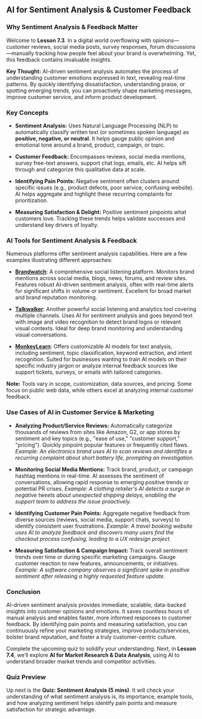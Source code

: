 ## AI for Sentiment Analysis & Customer Feedback
### Why Sentiment Analysis & Feedback Matter

Welcome to **Lesson 7.3**. In a digital world overflowing with opinions—customer reviews, social media posts, survey responses, forum discussions—manually tracking how people feel about your brand is overwhelming. Yet, this feedback contains invaluable insights.

**Key Thought:** AI-driven sentiment analysis automates the process of understanding customer emotions expressed in text, revealing real-time patterns. By quickly identifying dissatisfaction, understanding praise, or spotting emerging trends, you can proactively shape marketing messages, improve customer service, and inform product development.

### Key Concepts

- **Sentiment Analysis:** Uses Natural Language Processing (NLP) to automatically classify written text (or sometimes spoken language) as **positive, negative, or neutral**. It helps gauge public opinion and emotional tone around a brand, product, campaign, or topic.

- **Customer Feedback:** Encompasses reviews, social media mentions, survey free-text answers, support chat logs, emails, etc. AI helps sift through and categorize this qualitative data at scale.

- **Identifying Pain Points:** Negative sentiment often clusters around specific issues (e.g., product defects, poor service, confusing website). AI helps aggregate and highlight these recurring complaints for prioritization.

- **Measuring Satisfaction & Delight:** Positive sentiment pinpoints what customers love. Tracking these trends helps validate successes and understand key drivers of loyalty.

### AI Tools for Sentiment Analysis & Feedback

Numerous platforms offer sentiment analysis capabilities. Here are a few examples illustrating different approaches:

- **[Brandwatch](https://www.brandwatch.com/)**: A comprehensive social listening platform. Monitors brand mentions across social media, blogs, news, forums, and review sites. Features robust AI-driven sentiment analysis, often with real-time alerts for significant shifts in volume or sentiment. Excellent for broad market and brand reputation monitoring.

- **[Talkwalker](https://www.talkwalker.com/)**: Another powerful social listening and analytics tool covering multiple channels. Uses AI for sentiment analysis and goes beyond text with image and video recognition to detect brand logos or relevant visual contexts. Ideal for deep brand monitoring and understanding visual conversations.

- **[MonkeyLearn](https://monkeylearn.com/)**: Offers customizable AI models for text analysis, including sentiment, topic classification, keyword extraction, and intent recognition. Suited for businesses wanting to train AI models on their specific industry jargon or analyze internal feedback sources like support tickets, surveys, or emails with tailored categories.

**Note:** Tools vary in scope, customization, data sources, and pricing. Some focus on public web data, while others excel at analyzing internal customer feedback.

### Use Cases of AI in Customer Service & Marketing

- **Analyzing Product/Service Reviews:** Automatically categorize thousands of reviews from sites like Amazon, G2, or app stores by sentiment and key topics (e.g., "ease of use," "customer support," "pricing"). Quickly pinpoint popular features or frequently cited flaws. *Example: An electronics brand uses AI to scan reviews and identifies a recurring complaint about short battery life, prompting an investigation.*

- **Monitoring Social Media Mentions:** Track brand, product, or campaign hashtag mentions in real-time. AI assesses the sentiment of conversations, allowing rapid response to emerging positive trends or potential PR crises. *Example: A clothing retailer's AI detects a surge in negative tweets about unexpected shipping delays, enabling the support team to address the issue proactively.*

- **Identifying Customer Pain Points:** Aggregate negative feedback from diverse sources (reviews, social media, support chats, surveys) to identify consistent user frustrations. *Example: A travel booking website uses AI to analyze feedback and discovers many users find the checkout process confusing, leading to a UX redesign project.*

- **Measuring Satisfaction & Campaign Impact:** Track overall sentiment trends over time or during specific marketing campaigns. Gauge customer reaction to new features, announcements, or initiatives. *Example: A software company observes a significant spike in positive sentiment after releasing a highly requested feature update.*

### Conclusion

AI-driven sentiment analysis provides immediate, scalable, data-backed insights into customer opinions and emotions. It saves countless hours of manual analysis and enables faster, more informed responses to customer feedback. By identifying pain points and measuring satisfaction, you can continuously refine your marketing strategies, improve products/services, bolster brand reputation, and foster a truly customer-centric culture.

Complete the upcoming quiz to solidify your understanding. Next, in **Lesson 7.4**, we’ll explore **AI for Market Research & Data Analysis**, using AI to understand broader market trends and competitor activities.

### Quiz Preview

Up next is the **Quiz: Sentiment Analysis (5 mins)**. It will check your understanding of what sentiment analysis is, its importance, example tools, and how analyzing sentiment helps identify pain points and measure satisfaction for strategic advantage.
